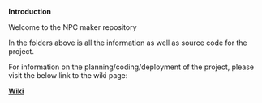 **Introduction**

Welcome to the NPC maker repository

In the folders above is all the information as well as source code for the project.

For information on the planning/coding/deployment of the project, please visit the below link to the wiki page:

[**Wiki**](https://gitlab.lnu.se/1dv430/student/tendn09/project/-/wikis/home)